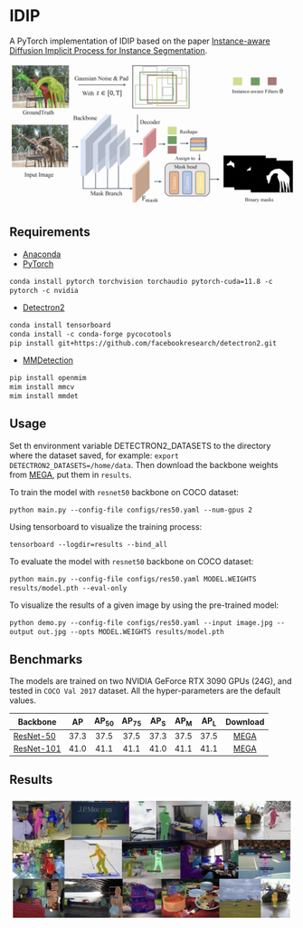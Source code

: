 # IDIP

A PyTorch implementation of IDIP based on the paper
[Instance-aware Diffusion Implicit Process for Instance Segmentation]().

![Network Architecture](results/arch.jpg)

## Requirements

- [Anaconda](https://www.anaconda.com/download/)
- [PyTorch](https://pytorch.org)

```
conda install pytorch torchvision torchaudio pytorch-cuda=11.8 -c pytorch -c nvidia
```

- [Detectron2](https://detectron2.readthedocs.io/en/latest/)

```
conda install tensorboard
conda install -c conda-forge pycocotools
pip install git+https://github.com/facebookresearch/detectron2.git
```

- [MMDetection](https://mmdetection.readthedocs.io/en/latest/)

```
pip install openmim
mim install mmcv 
mim install mmdet
```

## Usage

Set th environment variable DETECTRON2_DATASETS to the directory where the dataset saved, for example:
`export DETECTRON2_DATASETS=/home/data`. Then download the backbone weights
from [MEGA](https://mega.nz/folder/mSg00RZS#tkb1KdwIGZRTqcWnPZov7A), put them in `results`.

To train the model with `resnet50` backbone on COCO dataset:

```
python main.py --config-file configs/res50.yaml --num-gpus 2
```

Using tensorboard to visualize the training process:

```
tensorboard --logdir=results --bind_all
```

To evaluate the model with `resnet50` backbone on COCO dataset:

```
python main.py --config-file configs/res50.yaml MODEL.WEIGHTS results/model.pth --eval-only 
```

To visualize the results of a given image by using the pre-trained model:

```
python demo.py --config-file configs/res50.yaml --input image.jpg --output out.jpg --opts MODEL.WEIGHTS results/model.pth
```

## Benchmarks

The models are trained on two NVIDIA GeForce RTX 3090 GPUs (24G), and tested in `COCO Val 2017` dataset.
All the hyper-parameters are the default values.

| Backbone                          |  AP  | AP<sub>50</sub> | AP<sub>75</sub> | AP<sub>S</sub> | AP<sub>M</sub> | AP<sub>L</sub> |                            Download                            |
|-----------------------------------|:----:|:---------------:|:---------------:|:--------------:|:--------------:|:--------------:|:--------------------------------------------------------------:|
| [ResNet-50](configs/res50.yaml)   | 37.3 |      37.5       |      37.5       |      37.3      |      37.5      |      37.5      | [MEGA](https://mega.nz/folder/mSg00RZS#tkb1KdwIGZRTqcWnPZov7A) |
| [ResNet-101](configs/res101.yaml) | 41.0 |      41.1       |      41.1       |      41.0      |      41.1      |      41.1      | [MEGA](https://mega.nz/folder/mSg00RZS#tkb1KdwIGZRTqcWnPZov7A) |

## Results

![vis](results/visual.jpg)